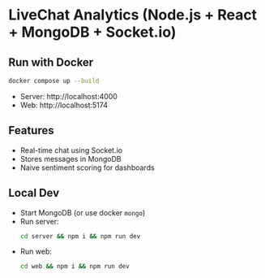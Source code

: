 # LiveChat Analytics (Node.js + React + MongoDB + Socket.io)

## Run with Docker
```bash
docker compose up --build
```
- Server: http://localhost:4000
- Web: http://localhost:5174

## Features
- Real-time chat using Socket.io
- Stores messages in MongoDB
- Naive sentiment scoring for dashboards

## Local Dev
- Start MongoDB (or use docker `mongo`)
- Run server:
  ```bash
  cd server && npm i && npm run dev
  ```
- Run web:
  ```bash
  cd web && npm i && npm run dev
  ```
